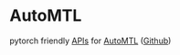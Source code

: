 # AutoMTL

pytorch friendly [APIs](https://github.com/zhanglijun95/AutoMTL) for [AutoMTL](https://arxiv.org/abs/2110.13076) ([Github](https://github.com/zhanglijun95/AutoMTL))

## 
